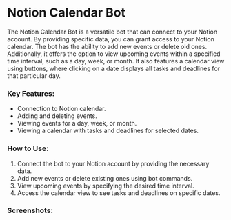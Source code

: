 # Notion Calendar Bot

The Notion Calendar Bot is a versatile bot that can connect to your Notion account. By providing specific data, you can grant access to your Notion calendar. The bot has the ability to add new events or delete old ones. Additionally, it offers the option to view upcoming events within a specified time interval, such as a day, week, or month. It also features a calendar view using buttons, where clicking on a date displays all tasks and deadlines for that particular day.

### Key Features:
- Connection to Notion calendar.
- Adding and deleting events.
- Viewing events for a day, week, or month.
- Viewing a calendar with tasks and deadlines for selected dates.

### How to Use:
1. Connect the bot to your Notion account by providing the necessary data.
2. Add new events or delete existing ones using bot commands.
3. View upcoming events by specifying the desired time interval.
4. Access the calendar view to see tasks and deadlines on specific dates.

### Screenshots:

